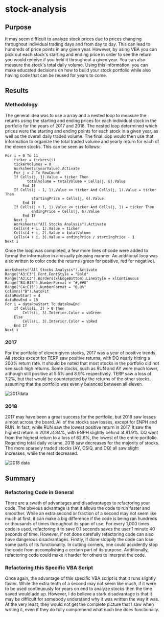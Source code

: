 # stock-analysis

## Purpose
It may seem difficult to analyze stock prices due to prices changing throughout individual trading days and from day to day. This can lead to hundreds of price points in any given year. However, by using VBA you can pick out each stock's starting and ending price in order to see the return you would receive if you held it throughout a given year. You can also measure the stock's total daily volume. Using this information, you can make educated decisions on how to build your stock portfolio while also having code that can be reused for years to come. 

## Results

### Methodology
The general idea was to use a array and a nested loop to measure the returns using the starting and ending prices for each individual stock in the portfolio for the years of 2017 and 2018. The nested loop determined which prices were the starting and ending points for each stock in a given year, as well as the overall daily traded volume. The final loop would then use that information to organize the total traded volume and yearly return for each of the eleven stocks. This can be seen as follows:

    For i = 0 To 11
        ticker = tickers(i)
        tickerVolumes = 0
        Worksheets(yearValue).Activate
        For j = 2 To RowCount
        If Cells(j, 1).Value = ticker Then
              totalVolume = totalVolume + Cells(j, 8).Value
            End If
        If Cells(j - 1, 1).Value <> ticker And Cells(j, 1).Value = ticker Then
                startingPrice = Cells(j, 6).Value
            End If      
        If Cells(j + 1, 1).Value <> ticker And Cells(j, 1) = ticker Then
                endingPrice = Cells(j, 6).Value
            End If
        Next j     
        Worksheets("All Stocks Analysis").Activate       
        Cells(4 + i, 1).Value = ticker
        Cells(4 + i, 2).Value = totalVolume
        Cells(4 + i, 3).Value = endingPrice / startingPrice - 1    
    Next i
 
Once the loop was completed, a few more lines of code were added to format the information in a visually pleasing manner. An additional loop was also written to color code the returns (green for positive, red for negative). 

    Worksheets("All Stocks Analysis").Activate
    Range("A3:C3").Font.FontStyle = "Bold"
    Range("A3:C3").Borders(xlEdgeBottom).LineStyle = xlContinuous
    Range("B4:B15").NumberFormat = "#,##0"
    Range("C4:C15").NumberFormat = "0.0%"
    Columns("B").AutoFit
    dataRowStart = 4
    dataRowEnd = 15
    For i = dataRowStart To dataRowEnd
        If Cells(i, 3) > 0 Then
            Cells(i, 3).Interior.Color = vbGreen
        Else
            Cells(i, 3).Interior.Color = vbRed
        End If
    Next i

### 2017
For the portfolio of eleven given stocks, 2017 was a year of positive trends. All stocks except for TERP saw positive returns, with DQ nearly hitting a 200% return rate. It should be noted that most stocks in the portfolio did not see such high returns. Some stocks, such as RUN and AY were much lower, although still positive at 5.5% and 8.9% respectively. TERP saw a loss of 7.2%, but that would be counteracted by the returns of the other stocks, assuming that the portfolio was evenly balanced between all eleven. 

![2017data](https://imgur.com/fy5njfJ)

### 2018
2017 may have been a great success for the portfolio, but 2018 saw losses almost across the board. All of the stocks saw losses, except for ENPH and RUN. In fact, while RUN saw the lowest positive return in 2017, it saw the highest return in 2018 at 84%, with ENPH slightly behind at 81.9%. DQ went from the highest return to a loss of 62.6%, the lowest of the entire portfolio. Regarding total daily volume, 2018 saw decreases for the majority of stocks. The more sparsely traded stocks (AY, CSIQ, and DQ) all saw slight increases, while the rest decreased.  

![2018 data](https://imgur.com/c3V6EdT)

## Summary

### Refactoring Code in General
There are a swath of advantages and disadvantages to refactoring your code. The obvious advantage is that it allows the code to run faster and smoother. While an extra second or fraction of a second may not seem like much at first, it can make a big difference if the code is being ran hundreds or thousands of times throughout its span of use. For every 1,000 times code is used, refactoring it to save 0.1 seconds saves the user 1 minute 40 seconds of time. However, if not done carefully refactoring code can also have dangerous disadvantages. Firstly, if done sloppily the code can lose some parts of its functionality. In cutting corners, one could accidently stop the code from accomplishing a certain part of its purpose. Additionally, refactoring code could make it harder for others to interpret the code.

### Refactoring this Specific VBA Script
Once again, the advantage of this specific VBA script is that it runs slightly faster. While the extra tenth of a second may not seem like much, if it were to be used continuously for years on end to analyze stocks then the time saved would add up. However, I do believe a stark disadvantage is that it may be difficult for somebody understand why it was written the way it was. At the very least, they would not get the complete picture that I saw when writing it, even if they do fully comprehend what each line does functionally. 
